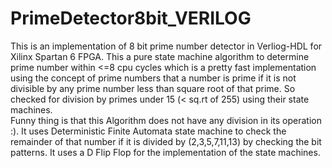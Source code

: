 # PrimeDetector8bit_VERILOG
This is an implementation of 8 bit prime number detector in Verliog-HDL for Xilinx Spartan 6 FPGA. This a pure state machine algorithm to determine prime number within &lt;=8 cpu cycles which is a pretty fast implementation using the concept of prime numbers that a number is prime if it is not divisible by any prime number less than square root of that prime. So checked for division by primes under 15 (&lt; sq.rt of 255) using their state machines.  
Funny thing is that this Algorithm does not have any division in its operation :).
It uses Deterministic Finite Automata state machine to check the remainder of that number if it is divided by (2,3,5,7,11,13) by checking the bit patterns. 
It uses a D Flip Flop for the implementation of the state machines.
